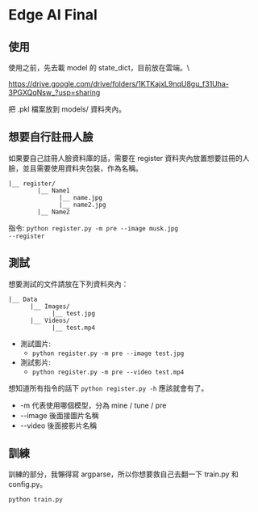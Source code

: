 # Edge AI Final

## 使用
使用之前，先去載 model 的 state_dict，目前放在雲端。\

https://drive.google.com/drive/folders/1KTKajxL9nqU8gu_f31Uha-3PGXQqNsw_?usp=sharing

把 .pkl 檔案放到 models/ 資料夾內。


## 想要自行註冊人臉
如果要自己註冊人臉資料庫的話，需要在 register 資料夾內放置想要註冊的人臉，並且需要使用資料夾包裝，作為名稱。
```
|__ register/
        |__ Name1
              |__ name.jpg
              |__ name2.jpg
        |__ Name2
```
指令:
<code>python register.py -m pre --image musk.jpg --register</code>

## 測試
想要測試的文件請放在下列資料夾內：
```
|__ Data
      |__ Images/
            |__ test.jpg
      |__ Videos/
            |__ test.mp4
```

- 測試圖片:
  - <code>python register.py -m pre --image test.jpg</code>
- 測試影片:
  - <code>python register.py -m pre --video test.mp4</code>

想知道所有指令的話下 <code>python register.py -h</code> 應該就會有了。
  - -m 代表使用哪個模型，分為 mine / tune / pre
  - --image 後面接圖片名稱
  - --video 後面接影片名稱

## 訓練
訓練的部分，我懶得寫 argparse，所以你想要救自己去翻一下 train.py 和 config.py。

<code>python train.py</code>
